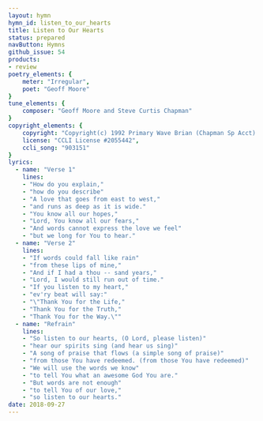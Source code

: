 ```yaml
---
layout: hymn
hymn_id: listen_to_our_hearts
title: Listen to Our Hearts
status: prepared
navButton: Hymns
github_issue: 54
products:
- review
poetry_elements: {
    meter: "Irregular",
    poet: "Geoff Moore"
}
tune_elements: {
    composer: "Geoff Moore and Steve Curtis Chapman"
}
copyright_elements: {
    copyright: "Copyright(c) 1992 Primary Wave Brian (Chapman Sp Acct) Songs On The ForefrontSparrow Song",
    license: "CCLI License #2055442",
    ccli_song: "903151"
}
lyrics:
  - name: "Verse 1"
    lines:
    - "How do you explain,"
    - "how do you describe"
    - "A love that goes from east to west,"
    - "and runs as deep as it is wide."
    - "You know all our hopes,"
    - "Lord, You know all our fears,"
    - "And words cannot express the love we feel"
    - "but we long for You to hear."
  - name: "Verse 2"
    lines:
    - "If words could fall like rain"
    - "from these lips of mine,"
    - "And if I had a thou -- sand years,"
    - "Lord, I would still run out of time."
    - "If you listen to my heart,"
    - "ev'ry beat will say:"
    - "\"Thank You for the Life,"
    - "Thank You for the Truth,"
    - "Thank You for the Way.\""
  - name: "Refrain"
    lines:
    - "So listen to our hearts, (O Lord, please listen)"
    - "hear our spirits sing (and hear us sing)"
    - "A song of praise that flows (a simple song of praise)"
    - "from those You have redeemed. (from those You have redeemed)"
    - "We will use the words we know"
    - "to tell You what an awesome God You are."
    - "But words are not enough"
    - "to tell You of our love,"
    - "so listen to our hearts."
date: 2018-09-27
---
```


